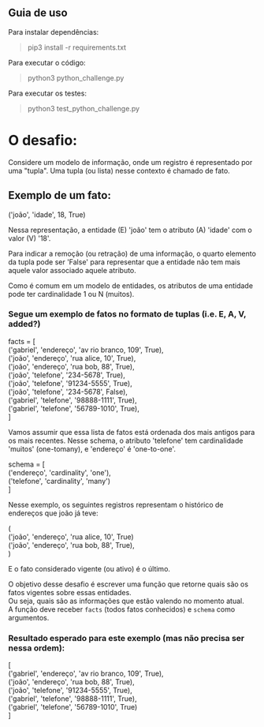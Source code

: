 ## Guia de uso

Para instalar dependências:
> pip3 install -r requirements.txt

Para executar o código:
> python3 python_challenge.py

Para executar os testes:
> python3 test_python_challenge.py

# O desafio:

Considere um modelo de informação, onde um registro é representado por uma "tupla".
Uma tupla (ou lista) nesse contexto é chamado de fato.

## Exemplo de um fato:
('joão', 'idade', 18, True)

Nessa representação, a entidade (E) 'joão' tem o atributo (A) 'idade' com o valor (V) '18'.

Para indicar a remoção (ou retração) de uma informação, o quarto elemento da tupla pode ser 'False' para representar que a entidade não tem mais aquele valor associado aquele atributo.

Como é comum em um modelo de entidades, os atributos de uma entidade pode ter cardinalidade 1 ou N (muitos).

### Segue um exemplo de fatos no formato de tuplas (i.e. E, A, V, added?)
facts = [  
  ('gabriel', 'endereço', 'av rio branco, 109', True),  
  ('joão', 'endereço', 'rua alice, 10', True),  
  ('joão', 'endereço', 'rua bob, 88', True),  
  ('joão', 'telefone', '234-5678', True),  
  ('joão', 'telefone', '91234-5555', True),  
  ('joão', 'telefone', '234-5678', False),  
  ('gabriel', 'telefone', '98888-1111', True),  
  ('gabriel', 'telefone', '56789-1010', True),  
]

Vamos assumir que essa lista de fatos está ordenada dos mais antigos para os mais recentes. 
Nesse schema, o atributo 'telefone' tem cardinalidade 'muitos' (one-tomany), e 'endereço' é 'one-to-one'.

schema = [  
('endereço', 'cardinality', 'one'),  
('telefone', 'cardinality', 'many')    
]

Nesse exemplo, os seguintes registros representam o histórico de endereços que joão já teve:

(  
('joão', 'endereço', 'rua alice, 10', True)  
('joão', 'endereço', 'rua bob, 88', True),  
)

E o fato considerado vigente (ou ativo) é o último.

O objetivo desse desafio é escrever uma função que retorne quais são os fatos vigentes sobre essas entidades.  
Ou seja, quais são as informações que estão valendo no momento atual.  
A função deve receber `facts` (todos fatos conhecidos) e `schema` como argumentos.  

### Resultado esperado para este exemplo (mas não precisa ser nessa ordem):
[  
('gabriel', 'endereço', 'av rio branco, 109', True),  
('joão', 'endereço', 'rua bob, 88', True),  
('joão', 'telefone', '91234-5555', True),  
('gabriel', 'telefone', '98888-1111', True),  
('gabriel', 'telefone', '56789-1010', True)  
]
